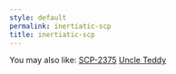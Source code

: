 ```yaml
---
style: default
permalink: inertiatic-scp
title: inertiatic-scp
---
```

You may also like:
[SCP-2375](http://scp-wiki.net/scp-2375)
[Uncle Teddy](http://scp-wiki.net/uncle-teddy)